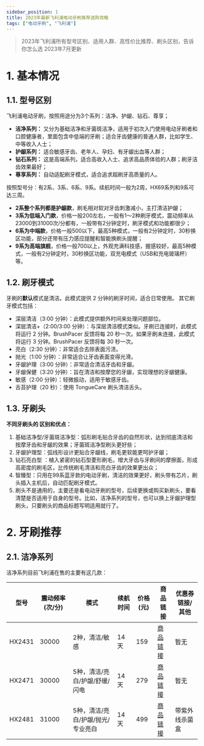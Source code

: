 ```yaml
---
sidebar_position: 1
title: 2023年最新飞利浦电动牙刷推荐选购攻略
tags: ["电动牙刷", "飞利浦"]
---
```


> 2023年飞利浦所有型号区别、适用人群、高性价比推荐、刷头区别，告诉你怎么选
> 2023年7月更新

# 1. 基本情况
## 1.1. 型号区别

飞利浦电动牙刷，按照用途分为3个系列：洁净、护龈、钻石、尊享；
- **洁净系列：** 又分为基础洁净和牙菌斑洁净，适用于初次入门使用电动牙刷者和口腔健康者，里面包含中低端的牙刷；适合牙齿健康的普通人群，比如学生、中等收入人士；
- **护龈系列：** 适合敏感牙齿、老年人、孕妇、有牙龈出血等人群；
- **钻石系列：** 这是高端系列，适合高收入人士、追求高品质体验的人群；刷牙洁齿效果最好；
- **尊享系列：** 自动适配刷牙模式，适合追求超刷牙高质量的人。

按照型号分：有2系、3系、6系、9系。续航时间一般为2周，HX69系列和9系可达三周。
- **2系整个系列都是护龈款**，刷毛相对软对牙齿刺激减小，主打清洁护龈；
- **3系为低端入门款**，价格一般200左右，一般有1～2种刷牙模式，震动频率从23000到31000次/分都有，一般带有2分钟定时，刷牙模式和功能都很少；
- **6系为中端款**，价格一般500以下，最高5种模式，一般有2分钟定时，30秒换区功能，部分还带有压力感应提醒和智能换刷头提醒；
- **9系为高端旗舰**，价格一般700以上，外观充满科技感，握感较好，最高5种模式，一般有2分钟定时，30秒换区功能，双充电模式（USB和充电玻璃杯）等。

## 1.2. 刷牙模式

牙刷的**默认**模式是清洁。此模式提供 2 分钟的刷牙时间，适合日常使用。
其它刷牙模式包括：
- 深层清洁（3:00 分钟）：此模式提供额外时间来处理问题部位。
- 深层清洁+（2:00/3:00 分钟）：与深层清洁模式类似。牙刷已连接时，此模式将运行 2 分钟。BrushPacer 反馈将每 20 秒一次。如果牙刷未连接，此模式将运行 3 分钟。BrushPacer 反馈将每 30 秒一次。
- 亮白（2:30 分钟）：非常适合去除表面污渍。
- 抛光（1:00 分钟）：非常适合让牙齿表面变得光滑。
- 牙龈护理（3:00 分钟）：非常适合清洁牙齿和牙龈。
- 牙龈保健（3:20 分钟）：旨在清洁和按摩您的牙龈，实现理想的牙龈健康。
- 敏感（2:00 分钟）：轻微振动，适用于敏感牙齿。
- 舌苔护理（20 秒）：使用 TongueCare 刷头清洁舌头。

## 1.3. 牙刷头

**不同牙刷头的 区别和优点：**
1. 基础洁净型/牙菌斑洁净型：弧形刷毛贴合牙齿的自然形状，达到彻底清洁和按摩牙齿和牙龈的效果；牙菌斑洁净型刷头更好些；
2. 牙龈护理型：弧线形设计更贴合牙龈线，刷毛更软能更呵护牙龈；
3. 钻石亮白型 ：植入紧密的钻石型菱形刷毛，增大牙齿与牙刷间的摩擦面，形成高密度的刷毛区，比传统刷毛清洁和亮白牙齿的效果更出众；
4. 智臻型：只用在99系蓝牙款的电动牙刷，清洁的效果更好，刷头带有芯片，刷头插入主机后，自动匹配刷牙模式。
5. 刷头不是通用的，主要还是看电动牙刷的型号，后续更换或购买新刷头，要看清楚是否适用于自身的型号。比如，洁净系列的型号，也可以换上牙龈护理型刷头，只要刷头的商品标题写明适用就行了。

# 2. 牙刷推荐
## 2.1. 洁净系列

洁净系列目前飞利浦在售的主要有这几款：

| 型号   | 震动频率(次/分) | 模式                          | 续航时间 | 价格(元) | 商品链接            | 优惠券链接/其他|
| ------ | --------------- | ----------------------------- | -------- | -------- | ---------------------------------------------------------------------------------------------------------------------------------------------------------------------------------------------------------------------------------------------------------------------------------------------------------------------------------------------------------------------------------------------------------------------------------------------- | ---------- |
| HX2431 | 30000           | 2种，清洁/敏感                | 14天     | 159      | [商品链接](https://union-click.jd.com/jdc?e=618%7Cpc%7C&p=JF8BAREJK1olXwQAV15fDU4SC18IGloUXQMKU11aCUInRzBQRQQlBENHFRxWFlVPRjtUBABAQlRcCEBdCUoWA2oAHFgSXA8dDRsBVXtCf29XcwJdGGQFNlhVbxVKAAwPfytTUQoyVW5eCUsUC2cAHl4WbTYCU24fZpOFrLuxg4yRyhpcCAuEjdzDvekMK1olXQELXVhVDUMeAmkPHGsSXQ8yjePv3NSh1OyKK2slXjYFVFdJDjlWUXsOaWslXTYBZF5cCEMVAm0LG1wRQQYAXV1ZDFcXBGYBHVMQVQAAV1hbOEkWAmsBK2slPQ5pMDsCeCBUU2dJWh8XKUJUVDsjeh5pbW1qbl1XCU1HUh0LUiJTXSdzfms) | 暂无       |
| HX2471 | 30000           | 5种，清洁/亮白/护龈/舒缓/闪电 | 14天     | 279   | [商品链接](https://union-click.jd.com/jdc?e=618%7Cpc%7C&p=JF8BAREJK1olXwQGUV5VD0oWAl8IGloUXQMAVVZYCEMnRzBQRQQlBENHFRxWFlVPRjtUBABAQlRcCEBdCUoWA2oKGlMQXQ4dDRsBVXsNYhFMWT4WKWUHADgZUkt_UD19Yj9TUQoyVW5eCUsUC2cAHl4WbTYCU24fZpOFrLuxg4yRyhpcCAuEjdzDvekMK1olXQELXVhVDEseBmwMH2sSXQ8yjePv3NSh1OyKK2slXjYFVFdJDjlWUXsOaWslXTYBZF5cCEMUBmgKH1MVQQYFV1ldClcXBGYBHVMRXQ8CV1tVOEkWAmsBK2slJmRRHCI0UhBnXA19SAB9VVwHMF1UYCwUbT1wZQxDNm9DUig1ag1SRAdzb2s) | 暂无       |
| HX2481     |    31000    |     5种，清洁/亮白/护龈/抛光/专业亮白      |      14天    |      499    |        [商品链接](https://union-click.jd.com/jdc?e=618%7Cpc%7C&p=JF8BAREJK1olXwQGUV5VD0oWAl8IGloUWA8GVV9bDkonRzBQRQQlBENHFRxWFlVPRjtUBABAQlRcCEBdCUoWBmYMGloTWwcdDRsBVXtNWhB4Zyt9O2RrBAFbVhhlHQRLQgtlUQoyVW5eCUsUC2cAHl4WbTYCU24fZpOFrLuxg4yRyhpcCAuEjdzDvekMK1olXQELXVhVDE4VA2cIH2sSXQ8yjePv3NSh1OyKK2slXjYFVFdJDjlWUXsOaWslXTYBZF5cCEIeA28AElwcQQYAU11eDlcXBGYBHVMRWAUKXVhYOEkWAmsBK2slWwICVFs5cx90emtBWl1yXAdpFwYnSjBhbW1PSD50AwIDDj02DQlLRw9fc2s)           |    带紫外线杀菌盒        |
